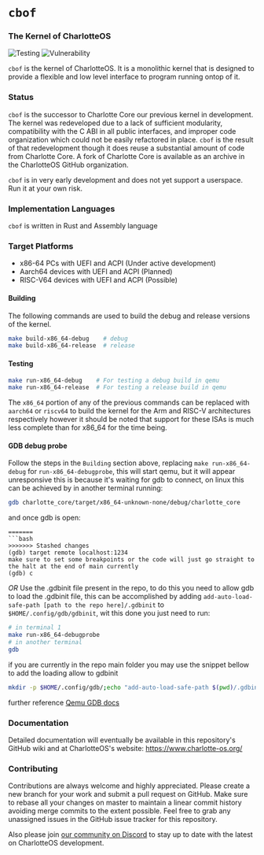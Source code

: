 
# `cbof`
### The Kernel of CharlotteOS

![Testing](https://github.com/charlotte-os/charlotte-core/actions/workflows/test_code.yml/badge.svg)
![Vulnerability](https://github.com/charlotte-os/charlotte-core/actions/workflows/cron_report.yml/badge.svg)


`cbof` is the kernel of CharlotteOS. It is a monolithic kernel that is designed to provide a flexible and low level interface to program running ontop of it.

### Status
`cbof` is the successor to Charlotte Core our previous kernel in development. The kernel was redeveloped due to a
lack of sufficient modularity, compatibility with the C ABI in all public interfaces, and improper code organization
which could not be easily refactored in place. `cbof` is the result of that redevelopment though it does reuse a
substantial amount of code from Charlotte Core. A fork of Charlotte Core is available as an archive in the CharlotteOS GitHub organization.

`cbof` is in very early development and does not yet support a userspace. Run it at your own risk.

### Implementation Languages

`cbof` is written in Rust and Assembly language

### Target Platforms

- x86-64 PCs with UEFI and ACPI (Under active development)
- Aarch64 devices with UEFI and ACPI (Planned)
- RISC-V64 devices with UEFI and ACPI (Possible)

#### Building

The following commands are used to build the debug and release versions of the kernel.

```bash
make build-x86_64-debug    # debug
make build-x86_64-release  # release
```

#### Testing

```bash
make run-x86_64-debug    # For testing a debug build in qemu
make run-x86_64-release  # For testing a release build in qemu
```

The `x86_64` portion of any of the previous commands can be replaced with `aarch64` or `riscv64` to build the kernel for the Arm and RISC-V architectures respectively however it should be noted that support for these ISAs is much less complete than for x86_64 for the time being.

#### GDB debug probe

Follow the steps in the `Building` section above, replacing `make run-x86_64-debug` for `run-x86_64-debugprobe`, this will start qemu, but it will appear unresponsive
this is because it's waiting for gdb to connect, on linux this can be achieved by in another terminal running:

```bash
gdb charlotte_core/target/x86_64-unknown-none/debug/charlotte_core
```

and once gdb is open:

```gdb
=======
```bash
>>>>>>> Stashed changes
(gdb) target remote localhost:1234
make sure to set some breakpoints or the code will just go straight to the halt at the end of main currently
(gdb) c
```

*OR*
Use the .gdbinit file present in the repo, to do this you need to allow gdb to load the .gdbinit file,
this can be accomplished by adding `add-auto-load-safe-path [path to the repo here]/.gdbinit` to `$HOME/.config/gdb/gdbinit`, wit this done you just need to run:

```bash
# in terminal 1
make run-x86_64-debugprobe
# in another terminal
gdb
```

if you are currently in the repo main folder you may use the snippet bellow to add the loading allow to gdbinit

```bash
mkdir -p $HOME/.config/gdb/;echo "add-auto-load-safe-path $(pwd)/.gdbinit" >> $HOME/.config/gdb/gdbinit
```

further reference [Qemu GDB docs](https://qemu-project.gitlab.io/qemu/system/gdb.html)

### Documentation

Detailed documentation will eventually be available in this repository's GitHub wiki and at CharlotteOS's website: https://www.charlotte-os.org/

### Contributing

Contributions are always welcome and highly appreciated. Please create a new branch for your work and submit a pull request on GitHub. Make sure to rebase all your changes on master to maintain a linear commit history avoiding merge commits to the extent possible. Feel free to grab any unassigned issues in the GitHub issue tracker for this repository.

Also please join [our community on Discord](https://discord.com/invite/vE7bCCKx4X) to stay up to date with the latest on CharlotteOS development.
